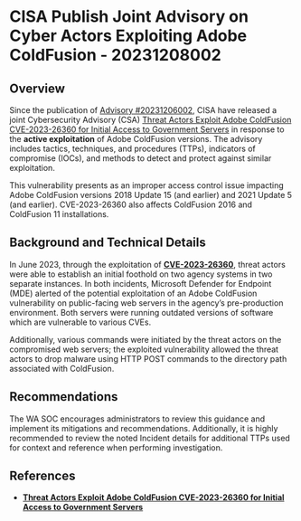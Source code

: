 # CISA Publish Joint Advisory on Cyber Actors Exploiting Adobe ColdFusion - 20231208002

## Overview

Since the publication of [Advisory #20231206002](https://soc.cyber.wa.gov.au/advisories/20231206002-Known-Exploited-Vulnerability-Adobe-ColdFusion/), CISA have released a joint Cybersecurity Advisory (CSA) [Threat Actors Exploit Adobe ColdFusion CVE-2023-26360 for Initial Access to Government Servers](https://www.cisa.gov/news-events/cybersecurity-advisories/aa23-339a) in response to the **active exploitation** of Adobe ColdFusion versions. The advisory includes tactics, techniques, and procedures (TTPs), indicators of compromise (IOCs), and methods to detect and protect against similar exploitation.

This vulnerability presents as an improper access control issue impacting Adobe ColdFusion versions 2018 Update 15 (and earlier) and 2021 Update 5 (and earlier). CVE-2023-26360 also affects ColdFusion 2016 and ColdFusion 11 installations.


## Background and Technical Details

In June 2023, through the exploitation of [**CVE-2023-26360**](https://www.cve.org/CVERecord?id=CVE-2023-26360), threat actors were able to establish an initial foothold on two agency systems in two separate instances. In both incidents, Microsoft Defender for Endpoint (MDE) alerted of the potential exploitation of an Adobe ColdFusion vulnerability on public-facing web servers in the agency’s pre-production environment. Both servers were running outdated versions of software which are vulnerable to various CVEs.

Additionally, various commands were initiated by the threat actors on the compromised web servers; the exploited vulnerability allowed the threat actors to drop malware using HTTP POST commands to the directory path associated with ColdFusion.



## Recommendations

The WA SOC encourages administrators to review this guidance and implement its mitigations and recommendations. Additionally, it is highly recommended to review the noted Incident details for additional TTPs used for context and reference when performing investigation.


## References

- [**Threat Actors Exploit Adobe ColdFusion CVE-2023-26360 for Initial Access to Government Servers**](https://www.cisa.gov/news-events/cybersecurity-advisories/aa23-339a)